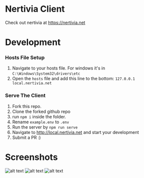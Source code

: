 # Nertivia Client
Check out nertivia at https://nertivia.net

# Development

### Hosts File Setup
1. Navigate to your hosts file. For windows it's in `C:\Windows\System32\drivers\etc`
2. Open the `hosts` file and add this line to the bottom: `127.0.0.1 local.nertivia.net`

### Serve The Client
1. Fork this repo.
2. Clone the forked github repo
3. run `npm i` inside the folder.
4. Rename `example.env` to `.env`
5. Run the server by `npm run serve`
6. Navigate to http://local.nertivia.net and start your development
7. Submit a PR :)


# Screenshots
![alt text](https://raw.githubusercontent.com/supertiger1234/nertivia-client-ts/master/preview/Nertivia%20Client.jpg)
![alt text](https://raw.githubusercontent.com/supertiger1234/nertivia-client-ts/master/preview/Nertivia%20Servers%20List.jpg)
![alt text](https://raw.githubusercontent.com/supertiger1234/nertivia-client-ts/master/preview/Nertivia%20Dashboard.jpg)

